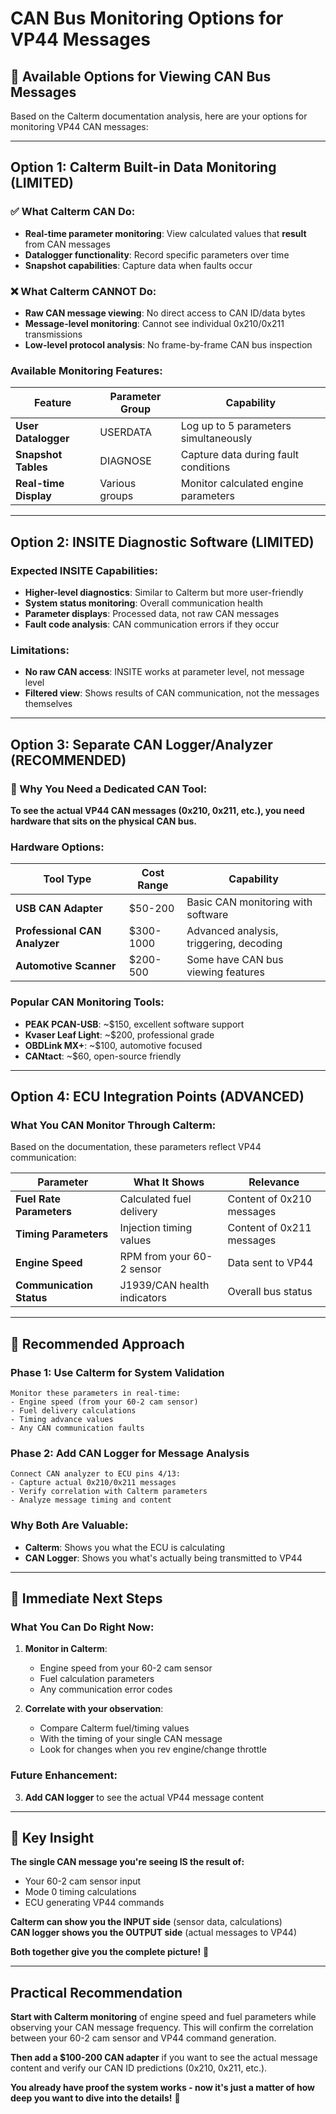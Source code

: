 # CAN Bus Monitoring Options for VP44 Messages

## 🎯 **Available Options for Viewing CAN Bus Messages**

Based on the Calterm documentation analysis, here are your options for monitoring VP44 CAN messages:

---

## **Option 1: Calterm Built-in Data Monitoring (LIMITED)**

### **✅ What Calterm CAN Do:**
- **Real-time parameter monitoring**: View calculated values that **result** from CAN messages
- **Datalogger functionality**: Record specific parameters over time
- **Snapshot capabilities**: Capture data when faults occur

### **❌ What Calterm CANNOT Do:**
- **Raw CAN message viewing**: No direct access to CAN ID/data bytes
- **Message-level monitoring**: Cannot see individual 0x210/0x211 transmissions  
- **Low-level protocol analysis**: No frame-by-frame CAN bus inspection

### **Available Monitoring Features:**
| Feature | Parameter Group | Capability |
|---------|----------------|------------|
| **User Datalogger** | USERDATA | Log up to 5 parameters simultaneously |
| **Snapshot Tables** | DIAGNOSE | Capture data during fault conditions |
| **Real-time Display** | Various groups | Monitor calculated engine parameters |

---

## **Option 2: INSITE Diagnostic Software (LIMITED)**

### **Expected INSITE Capabilities:**
- **Higher-level diagnostics**: Similar to Calterm but more user-friendly
- **System status monitoring**: Overall communication health
- **Parameter displays**: Processed data, not raw CAN messages
- **Fault code analysis**: CAN communication errors if they occur

### **Limitations:**
- **No raw CAN access**: INSITE works at parameter level, not message level
- **Filtered view**: Shows results of CAN communication, not the messages themselves

---

## **Option 3: Separate CAN Logger/Analyzer (RECOMMENDED)**

### **🚀 Why You Need a Dedicated CAN Tool:**

**To see the actual VP44 CAN messages (0x210, 0x211, etc.), you need hardware that sits on the physical CAN bus.**

### **Hardware Options:**

| Tool Type | Cost Range | Capability |
|-----------|------------|------------|
| **USB CAN Adapter** | $50-200 | Basic CAN monitoring with software |
| **Professional CAN Analyzer** | $300-1000 | Advanced analysis, triggering, decoding |
| **Automotive Scanner** | $200-500 | Some have CAN bus viewing features |

### **Popular CAN Monitoring Tools:**
- **PEAK PCAN-USB**: ~$150, excellent software support
- **Kvaser Leaf Light**: ~$200, professional grade
- **OBDLink MX+**: ~$100, automotive focused
- **CANtact**: ~$60, open-source friendly

---

## **Option 4: ECU Integration Points (ADVANCED)**

### **What You CAN Monitor Through Calterm:**

Based on the documentation, these parameters reflect VP44 communication:

| Parameter | What It Shows | Relevance |
|-----------|---------------|-----------|
| **Fuel Rate Parameters** | Calculated fuel delivery | Content of 0x210 messages |
| **Timing Parameters** | Injection timing values | Content of 0x211 messages |
| **Engine Speed** | RPM from your 60-2 sensor | Data sent to VP44 |
| **Communication Status** | J1939/CAN health indicators | Overall bus status |

---

## **🎯 Recommended Approach**

### **Phase 1: Use Calterm for System Validation**
```
Monitor these parameters in real-time:
- Engine speed (from your 60-2 cam sensor)
- Fuel delivery calculations  
- Timing advance values
- Any CAN communication faults
```

### **Phase 2: Add CAN Logger for Message Analysis** 
```
Connect CAN analyzer to ECU pins 4/13:
- Capture actual 0x210/0x211 messages
- Verify correlation with Calterm parameters
- Analyze message timing and content
```

### **Why Both Are Valuable:**
- **Calterm**: Shows you what the ECU is calculating
- **CAN Logger**: Shows you what's actually being transmitted to VP44

---

## **🔧 Immediate Next Steps**

### **What You Can Do Right Now:**
1. **Monitor in Calterm**: 
   - Engine speed from your 60-2 cam sensor
   - Fuel calculation parameters
   - Any communication error codes

2. **Correlate with your observation**:
   - Compare Calterm fuel/timing values
   - With the timing of your single CAN message
   - Look for changes when you rev engine/change throttle

### **Future Enhancement:**
3. **Add CAN logger** to see the actual VP44 message content

---

## **🎯 Key Insight**

**The single CAN message you're seeing IS the result of:**
- Your 60-2 cam sensor input
- Mode 0 timing calculations  
- ECU generating VP44 commands

**Calterm can show you the INPUT side** (sensor data, calculations)  
**CAN logger shows you the OUTPUT side** (actual messages to VP44)

**Both together give you the complete picture!** 🚀

---

## **Practical Recommendation**

**Start with Calterm monitoring** of engine speed and fuel parameters while observing your CAN message frequency. This will confirm the correlation between your 60-2 cam sensor and VP44 command generation.

**Then add a $100-200 CAN adapter** if you want to see the actual message content and verify our CAN ID predictions (0x210, 0x211, etc.).

**You already have proof the system works - now it's just a matter of how deep you want to dive into the details!** 🎯